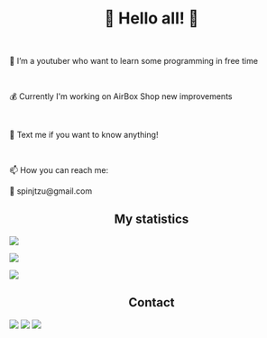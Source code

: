 ### <h1 align="center">🌵 Hello all! 🌵</h1></br>

<p>🎥 I’m a youtuber who want to learn some programming in free time</p> </br>
<p>💰 Currently I'm working on AirBox Shop new improvements</p> </br>
<p>💬 Text me if you want to know anything!  </p></br>
<p>📫 How you can reach me: </p>
<p>📩 spinjtzu@gmail.com </p>


<h2 align="center">My statistics</h2>


![](https://komarev.com/ghpvc/?username=Aleksio-DuDo&style=flat-square&color=red)





![](https://github-readme-stats.vercel.app/api?username=Aleksio-DuDo&show_icons=true&title_color=f1e05a&icon_color=f1e05a&text_color=ffffff&bg_color=000001&border_radius=1rem)

![](https://github-readme-stats.vercel.app/api/top-langs/?username=Aleksio-DuDp&layout=compact&count_private=true&hide_border=true&hide_title=false&theme=react)

<h2 align="center"> Contact </h2>

[![](https://img.shields.io/static/v1?cacheSeconds=86400&style=for-the-badge&label=&logoColor=FFFFFF&logo=facebook&color=1DA1F2&message=facebook)](https://www.facebook.com/aleks.dudek.71)
[![](https://img.shields.io/static/v1?cacheSeconds=86400&style=for-the-badge&label=&logoColor=FFFFFF&logo=instagram&color=1DA1F2&message=instagram)](https://www.instagram.com/aleksdudek78/)
[![](https://img.shields.io/static/v1?cacheSeconds=86400&style=for-the-badge&label=&logoColor=FFFFFF&logo=discord&color=7289DA&message=discord)](https://discordapp.com/users/375702743068966922)

